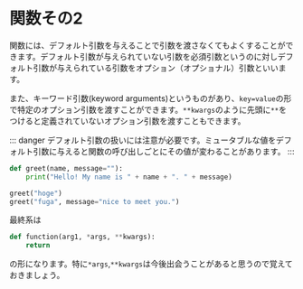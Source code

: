 # 関数その2

関数には、デフォルト引数を与えることで引数を渡さなくてもよくすることができます。デフォルト引数が与えられていない引数を必須引数というのに対しデフォルト引数が与えられている引数をオプション（オプショナル）引数といいます。

また、キーワード引数(keyword arguments)というものがあり、`key=value`の形で特定のオプション引数を渡すことができます。`**kwargs`のように先頭に`**`をつけると定義されていないオプション引数を渡すこともできます。

::: danger
デフォルト引数の扱いには注意が必要です。ミュータブルな値をデフォルト引数に与えると関数の呼び出しごとにその値が変わることがあります。
:::

```python
def greet(name, message=""):
    print("Hello! My name is " + name + ". " + message)

greet("hoge")
greet("fuga", message="nice to meet you.")
```


最終系は

```python
def function(arg1, *args, **kwargs):
    return
```

の形になります。特に`*args`,`**kwargs`は今後出会うことがあると思うので覚えておきましょう。

